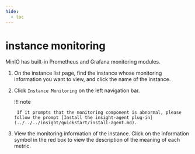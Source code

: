 ```yaml
---
hide:
  - toc
---
```


# instance monitoring

MinIO has built-in Prometheus and Grafana monitoring modules.

1. On the instance list page, find the instance whose monitoring information you want to view, and click the name of the instance.

    <!--screenshot-->

2. Click `Instance Monitoring` on the left navigation bar.

    <!--screenshot-->

    !!! note

        If it prompts that the monitoring component is abnormal, please follow the prompt [Install the insight-agent plug-in](../../../insight/quickstart/install-agent.md).

3. View the monitoring information of the instance. Click on the information symbol in the red box to view the description of the meaning of each metric.

    <!--screenshot-->